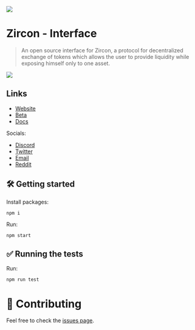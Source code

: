 ![](https://img.shields.io/badge/Zircon-blueviolet)

# Zircon - Interface

> An open source interface for Zircon, a protocol for decentralized exchange of tokens which allows the user to provide liquidity while exposing himself only to one asset.

![](https://dev.d25bmdgq9cv6w9.amplifyapp.com/build/banner.png)

## Links
  - [Website](https://www.zircon.finance/)
  - [Beta](https://beta.zircon.finance/)
  - [Docs](https://docs.zircon.finance/)
 
  Socials:
  - [Discord](https://discord.gg/wbqNAqvvTg)
  - [Twitter](https://twitter.com/Zircon_Finance)
  - [Email](mailto:hello@zircon.finance)
  - [Reddit](https://www.reddit.com/r/zirconfinance)

## 🛠 Getting started

Install packages:

```
npm i
```

Run:

```
npm start
```

## ✅ Running the tests

Run:
```
npm run test
```


# 🤝 Contributing

Feel free to check the [issues page](https://github.com/Zircon-Finance/zircon-interface/issues).
